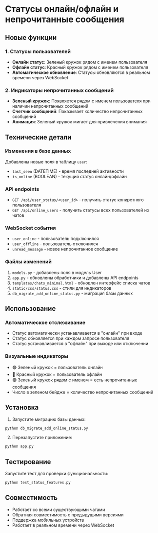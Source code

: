 # Статусы онлайн/офлайн и непрочитанные сообщения

## Новые функции

### 1. Статусы пользователей
- **Онлайн статус**: Зеленый кружок рядом с именем пользователя
- **Офлайн статус**: Красный кружок рядом с именем пользователя
- **Автоматическое обновление**: Статусы обновляются в реальном времени через WebSocket

### 2. Индикаторы непрочитанных сообщений
- **Зеленый кружок**: Появляется рядом с именем пользователя при наличии непрочитанных сообщений
- **Счетчик сообщений**: Показывает количество непрочитанных сообщений
- **Анимация**: Зеленый кружок мигает для привлечения внимания

## Технические детали

### Изменения в базе данных
Добавлены новые поля в таблицу `user`:
- `last_seen` (DATETIME) - время последней активности
- `is_online` (BOOLEAN) - текущий статус онлайн/офлайн

### API endpoints
- `GET /api/user_status/<user_id>` - получить статус конкретного пользователя
- `GET /api/online_users` - получить статусы всех пользователей из чатов

### WebSocket события
- `user_online` - пользователь подключился
- `user_offline` - пользователь отключился
- `unread_message` - новое непрочитанное сообщение

### Файлы изменений
1. `models.py` - добавлены поля в модель User
2. `app.py` - обновлены обработчики и добавлены API endpoints
3. `templates/chats_minimal.html` - обновлен интерфейс списка чатов
4. `static/css/status.css` - стили для индикаторов
5. `db_migrate_add_online_status.py` - миграция базы данных

## Использование

### Автоматическое отслеживание
- Статус автоматически устанавливается в "онлайн" при входе
- Статус обновляется при каждом запросе пользователя
- Статус устанавливается в "офлайн" при выходе или отключении

### Визуальные индикаторы
- 🟢 Зеленый кружок = пользователь онлайн
- 🔴 Красный кружок = пользователь офлайн
- 🟢 Зеленый кружок рядом с именем = есть непрочитанные сообщения
- Число в зеленом бейдже = количество непрочитанных сообщений

## Установка

1. Запустите миграцию базы данных:
```bash
python db_migrate_add_online_status.py
```

2. Перезапустите приложение:
```bash
python app.py
```

## Тестирование

Запустите тест для проверки функциональности:
```bash
python test_status_features.py
```

## Совместимость

- Работает со всеми существующими чатами
- Обратная совместимость с предыдущими версиями
- Поддержка мобильных устройств
- Работает в реальном времени через WebSocket